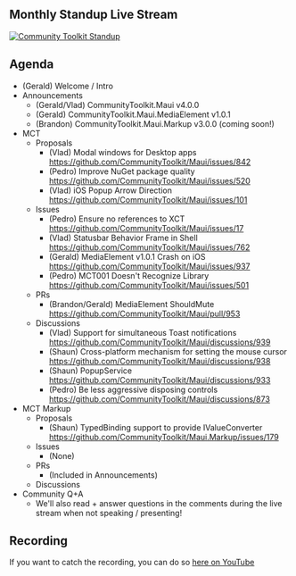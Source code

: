 ## Monthly Standup Live Stream

[![Community Toolkit Standup](https://user-images.githubusercontent.com/13558917/216424298-34e4f723-f8b1-4da1-89fe-fe2edb1ab626.png)](https://www.youtube.com/watch?v=jzk8uqBB9zo)

## Agenda

- (Gerald) Welcome / Intro
- Announcements
  - (Gerald/Vlad) CommunityToolkit.Maui v4.0.0
  - (Gerald) CommunityToolkit.Maui.MediaElement v1.0.1
  - (Brandon) CommunityToolkit.Maui.Markup v3.0.0 (coming soon!)
- MCT
  - Proposals
    - (Vlad) Modal windows for Desktop apps https://github.com/CommunityToolkit/Maui/issues/842
    - (Pedro) Improve NuGet package quality https://github.com/CommunityToolkit/Maui/issues/520
    - (Vlad) iOS Popup Arrow Direction https://github.com/CommunityToolkit/Maui/issues/101
  - Issues
    - (Pedro) Ensure no references to XCT https://github.com/CommunityToolkit/Maui/issues/17
    - (Vlad) Statusbar Behavior Frame in Shell https://github.com/CommunityToolkit/Maui/issues/762
    - (Gerald) MediaElement v1.0.1 Crash on iOS https://github.com/CommunityToolkit/Maui/issues/937
    - (Pedro) MCT001 Doesn't Recognize Library https://github.com/CommunityToolkit/Maui/issues/501
  - PRs
    - (Brandon/Gerald) MediaElement ShouldMute https://github.com/CommunityToolkit/Maui/pull/953
  - Discussions
    - (Vlad) Support for simultaneous Toast notifications https://github.com/CommunityToolkit/Maui/discussions/939
    - (Shaun) Cross-platform mechanism for setting the mouse cursor  https://github.com/CommunityToolkit/Maui/discussions/938
    - (Shaun) PopupService https://github.com/CommunityToolkit/Maui/discussions/933
    - (Pedro) Be less aggressive disposing controls https://github.com/CommunityToolkit/Maui/discussions/873
- MCT Markup
  - Proposals
    - (Shaun) TypedBinding support to provide IValueConverter https://github.com/CommunityToolkit/Maui.Markup/issues/179
  - Issues
    - (None)
  - PRs
    - (Included in Announcements)
  - Discussions
- Community Q+A
  - We'll also read + answer questions in the comments during the live stream when not speaking / presenting!

## Recording
If you want to catch the recording, you can do so [here on YouTube](https://www.youtube.com/watch?v=jzk8uqBB9zo)